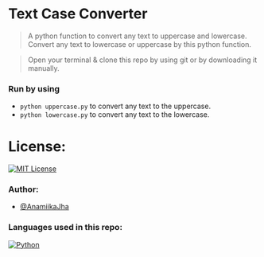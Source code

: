 # Text Case Converter
> A python function to convert any text to uppercase and lowercase.
> Convert any text to lowercase or uppercase by this python function.

> Open your terminal & clone this repo by using git or by downloading it manually.
### Run by using
- `python uppercase.py` to convert any text to the uppercase.
- `python lowercase.py` to convert any text to the lowercase.

# License:
[![MIT License](https://img.shields.io/badge/license-MIT-blue)](https://github.com/anamiikajha/text_case-python/LICENSE)

### Author:
- [@AnamiikaJha](https://github.com/anamiikajha)

### Languages used in this repo:
[![Python](https://img.shields.io/badge/Python-14354C?style=for-the-badge&logo=python&logoColor=white)](https://python.org)

